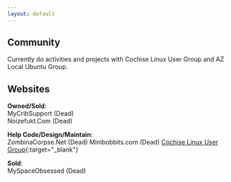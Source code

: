 ```yaml
---
layout: default
---
```


## Community

Currently do activities and projects with Cochise Linux User Group and AZ Local Ubuntu Group.

## Websites

**Owned/Sold**:  
MyCribSupport (Dead)  
Noizefukt.Com (Dead)  

**Help Code/Design/Maintain**:  
ZombinaCorpse.Net (Dead)
Minibobbits.com (Dead)
[Cochise Linux User Group](http://cochiselinuxusergroup.org){:target="_blank"}  

**Sold**:  
MySpaceObsessed (Dead)  
